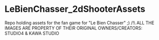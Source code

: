 # LeBienChasser_2dShooterAssets
Repo holding assets for the fan game for "Le Bien Chasser" ;) /!\ ALL THE IMAGES ARE PROPERTY OF THEIR ORIGINAL OWNERS/CREATORS: STUDIO4 &amp; KAWA STUDIO
